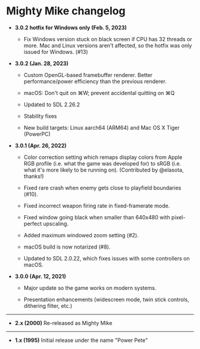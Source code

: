 # Mighty Mike changelog

- **3.0.2 hotfix for Windows only (Feb. 5, 2023)**

    - Fix Windows version stuck on black screen if CPU has 32 threads or more.
      Mac and Linux versions aren't affected, so the hotfix was only issued for Windows. (#13)

- **3.0.2 (Jan. 28, 2023)**

    - Custom OpenGL-based framebuffer renderer. Better performance/power efficiency
      than the previous renderer.

    - macOS: Don't quit on ⌘W; prevent accidental quitting on ⌘Q

    - Updated to SDL 2.26.2

    - Stability fixes

    - New build targets: Linux aarch64 (ARM64) and Mac OS X Tiger (PowerPC)

- **3.0.1 (Apr. 26, 2022)**

    - Color correction setting which remaps display colors from Apple RGB profile
      (i.e. what the game was developed for) to sRGB (i.e. what it's more likely to be running on).
      (Contributed by @elasota, thanks!)

    - Fixed rare crash when enemy gets close to playfield boundaries (#10).

    - Fixed incorrect weapon firing rate in fixed-framerate mode.

    - Fixed window going black when smaller than 640x480 with pixel-perfect upscaling.

    - Added maximum windowed zoom setting (#2).

    - macOS build is now notarized (#8).

    - Updated to SDL 2.0.22, which fixes issues with some controllers on macOS.

- **3.0.0 (Apr. 12, 2021)**

    - Major update so the game works on modern systems. 

    - Presentation enhancements (widescreen mode, twin stick controls, dithering filter, etc.)

---

- **2.x (2000)** Re-released as Mighty Mike
  
---

- **1.x (1995)** Initial release under the name "Power Pete"
